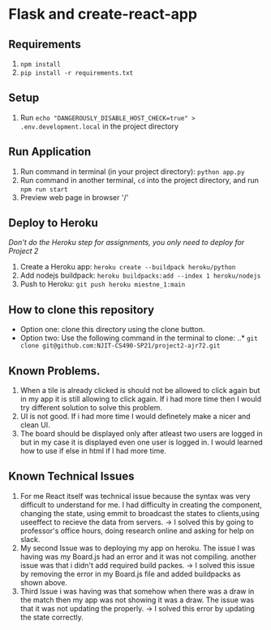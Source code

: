 # Flask and create-react-app

## Requirements
1. `npm install`
2. `pip install -r requirements.txt`


## Setup
1. Run `echo "DANGEROUSLY_DISABLE_HOST_CHECK=true" > .env.development.local` in the project directory

## Run Application
1. Run command in terminal (in your project directory): `python app.py`
2. Run command in another terminal, `cd` into the project directory, and run `npm run start`
3. Preview web page in browser '/'

## Deploy to Heroku
*Don't do the Heroku step for assignments, you only need to deploy for Project 2*
1. Create a Heroku app: `heroku create --buildpack heroku/python`
2. Add nodejs buildpack: `heroku buildpacks:add --index 1 heroku/nodejs`
3. Push to Heroku: `git push heroku miestne_1:main`
## How to clone this repository
* Option one: clone this directory using the clone button.
* Option two: Use the following command in the terminal to clone:
..* `git clone git@github.com:NJIT-CS490-SP21/project2-ajr72.git`
## Known Problems.
1. When a tile is already clicked is should not be allowed to click again but in my app it is still allowing to click again. If i had more time then I would try different solution to solve this problem.
2. UI is not good. If i had more time I would definetely make a nicer and clean UI.
3. The board should be displayed only after atleast two users are logged in but in my case it is displayed even one user is logged in. I would learned how to use if else in html if I had more time.
## Known Technical Issues
1. For me React itself was technical issue because the syntax was very difficult to understand for me. I had difficulty in creating the component, changing the state, using emmit to broadcast the states to clients,using useeffect to recieve the data from servers.
-> I solved this by going to professor's office hours, doing research online and asking for help on slack.
2. My second Issue was to deploying my app on heroku. The issue I was having was my Board.js had an error and it  was not compiling. another issue was that i didn't add required build packes.
-> I solved this issue by removing the error in my Board.js file and added buildpacks as shown above.
3. Third Issue i was having was that somehow when there was a draw in the match then my app was not showing it was a draw. The issue was that it was not updating the properly.
-> I solved this error by updating the state correctly.
